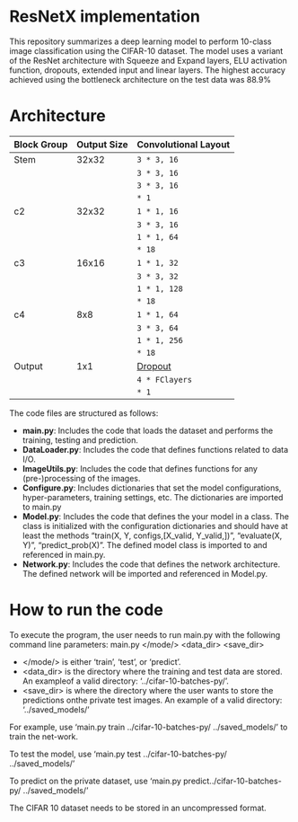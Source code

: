# ResNetX implementation

This repository summarizes a deep learning model to perform 10-class image classification using the CIFAR-10 dataset. The model uses a variant of the ResNet architecture with Squeeze and Expand layers, ELU activation function, dropouts, extended input and linear layers. The highest accuracy achieved using the bottleneck architecture on the test data was 88.9%

# Architecture 

| Block Group | Output Size | Convolutional Layout |
|-------------|------------|----------------------|
| Stem        | 32x32      | `3 * 3, 16`          |
|            |            | `3 * 3, 16`          |
|            |            | `3 * 3, 16`          |
|            |            | `* 1`                |
| c2          | 32x32      | `1 * 1, 16`          |
|            |            | `3 * 3, 16`          |
|            |            | `1 * 1, 64`          |
|            |            | `* 18`               |
| c3          | 16x16      | `1 * 1, 32`          |
|            |            | `3 * 3, 32`          |
|            |            | `1 * 1, 128`         |
|            |            | `* 18`               |
| c4          | 8x8        | `1 * 1, 64`          |
|            |            | `3 * 3, 64`          |
|            |            | `1 * 1, 256`         |
|            |            | `* 18`               |
| Output      | 1x1        | [Dropout](#)         |
|            |            | `4 * FClayers`       |
|            |            | `* 1`                |


The code files are structured as follows:

- **main.py**: Includes the code that loads the dataset and performs the training, testing and prediction.
- **DataLoader.py**: Includes the code that defines functions related to data I/O.
- **ImageUtils.py**: Includes the code that defines functions for any (pre-)processing of the images.
- **Configure.py**: Includes dictionaries that set the model configurations, hyper-parameters, training settings, etc. The dictionaries are imported to main.py
- **Model.py**: Includes the code that defines the your model in a class. The class is initialized with the configuration dictionaries and should have at least the methods “train(X, Y, configs,[X_valid, Y_valid,])”, “evaluate(X, Y)”, “predict_prob(X)”. The defined model class is imported to and referenced in main.py.
- **Network.py**: Includes the code that defines the network architecture. The defined
network will be imported and referenced in Model.py.

# How to run the code

To execute the program, the user needs to run main.py with the following command line parameters: main.py </mode/> <data_dir> <save_dir>
- </mode/> is either ‘train’, ‘test’, or ‘predict’.
- <data_dir> is the directory where the training and test data are stored. An exampleof a valid directory: ‘../cifar-10-batches-py/’. 
- <save_dir> is where the directory where the user wants to store the predictions onthe private test images. An example of a valid directory: ‘../saved_models/’

For example, use ‘main.py train ../cifar-10-batches-py/ ../saved_models/’ to train the net-work.

To test the model, use ‘main.py test ../cifar-10-batches-py/ ../saved_models/’

To predict on the private dataset, use ‘main.py predict../cifar-10-batches-py/ ../saved_models/’

The CIFAR 10 dataset needs to be stored in an uncompressed format.
